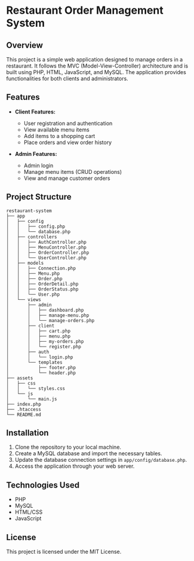 # Restaurant Order Management System

## Overview
This project is a simple web application designed to manage orders in a restaurant. It follows the MVC (Model-View-Controller) architecture and is built using PHP, HTML, JavaScript, and MySQL. The application provides functionalities for both clients and administrators.

## Features
- **Client Features:**
  - User registration and authentication
  - View available menu items
  - Add items to a shopping cart
  - Place orders and view order history

- **Admin Features:**
  - Admin login
  - Manage menu items (CRUD operations)
  - View and manage customer orders

## Project Structure
```
restaurant-system
├── app
│   ├── config
│   │   ├── config.php
│   │   └── database.php
│   ├── controllers
│   │   ├── AuthController.php
│   │   ├── MenuController.php
│   │   ├── OrderController.php
│   │   └── UserController.php
│   ├── models
│   │   ├── Connection.php
│   │   ├── Menu.php
│   │   ├── Order.php
│   │   ├── OrderDetail.php
│   │   ├── OrderStatus.php
│   │   └── User.php
│   └── views
│       ├── admin
│       │   ├── dashboard.php
│       │   ├── manage-menu.php
│       │   └── manage-orders.php
│       ├── client
│       │   ├── cart.php
│       │   ├── menu.php
│       │   ├── my-orders.php
│       │   └── register.php
│       ├── auth
│       │   └── login.php
│       └── templates
│           ├── footer.php
│           └── header.php
├── assets
│   ├── css
│   │   └── styles.css
│   └── js
│       └── main.js
├── index.php
├── .htaccess
└── README.md
```

## Installation
1. Clone the repository to your local machine.
2. Create a MySQL database and import the necessary tables.
3. Update the database connection settings in `app/config/database.php`.
4. Access the application through your web server.

## Technologies Used
- PHP
- MySQL
- HTML/CSS
- JavaScript

## License
This project is licensed under the MIT License.